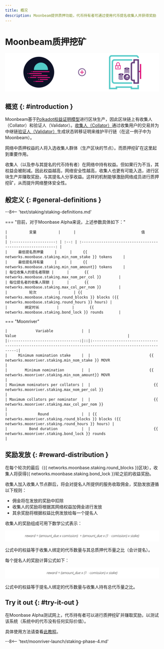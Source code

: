 ```yaml
---
title: 概况
description: Moonbeam提供质押功能，代币持有者可通过使用代币提名收集人并获得奖励
---
```


# Moonbeam质押挖矿

![Staking Moonbeam Banner](/images/staking/staking-overview-banner.png)

## 概览 {: #introduction } 

Moonbeam基于[Polkadot权益证明模型](https://wiki.polkadot.network/docs/learn-consensus)进行区块生产，因此区块链上有收集人（Collator）和验证人（Validator）。[收集人（Collator）](https://wiki.polkadot.network/docs/learn-collator)通过收集用户的交易并为中继链[验证人（Validator）](https://wiki.polkadot.network/docs/learn-validator)生成状态转移证明来维护平行链（在这一例子中为Moonbeam）。

网络中质押权益的人将入选收集人群体（生产区块的节点）。而质押挖矿在这里起到重要作用。

收集人（以及参与其提名的代币持有者）在网络中持有权益。但如果行为不当，其权益会被削减。因此权益越高，网络安全性越高，收集人也更有可能入选，进行区块生产并赚取奖励，与其提名人分享收益。这样的机制能够激励网络成员进行质押挖矿，从而提升网络整体安全性。

## 般定义 {: #general-definitions } 

--8<-- 'text/staking/staking-definitions.md'

=== "目前，对于Moonbase Alpha来说，上述参数具体如下："

    |          变量          |      |                              值                              |
    | :--------------------: | :--: | :----------------------------------------------------------: |
    |     最低提名质押量     |      |     {{ networks.moonbase.staking.min_nom_stake }} tokens     |
    |     最低提名持有量     |      |     {{ networks.moonbase.staking.min_nom_amount}} tokens     |
    | 每位收集人的提名者限额 |      |       {{ networks.moonbase.staking.max_nom_per_col }}        |
    | 每位提名者的收集人限额 |      |       {{ networks.moonbase.staking.max_col_per_nom }}        |
    |          轮次          |      | {{ networks.moonbase.staking.round_blocks }} blocks ({{ networks.moonbase.staking.round_hours }} hours) |
    |        绑定时长        |      |       {{ networks.moonbase.staking.bond_lock }} rounds       |

=== "Moonriver"

    |             Variable             |  |                                                   Value                                                   |
    |:--------------------------------:|::|:---------------------------------------------------------------------------------------------------------:|
    |     Minimum nomination stake     |  |                           {{ networks.moonriver.staking.min_nom_stake }} MOVR                             |
    |        Minimum nomination        |  |                           {{ networks.moonriver.staking.min_nom_amount}} MOVR                             |
    | Maximum nominators per collators |  |                             {{ networks.moonriver.staking.max_nom_per_col }}                              |
    | Maximum collators per nominator  |  |                             {{ networks.moonriver.staking.max_col_per_nom }}                              |
    |              Round               |  | {{ networks.moonriver.staking.round_blocks }} blocks ({{ networks.moonriver.staking.round_hours }} hours) |
    |          Bond duration           |  |                             {{ networks.moonriver.staking.bond_lock }} rounds                             |

## 奖励发放 {: #reward-distribution } 

在每个轮次的最后（{{ networks.moonbase.staking.round_blocks }}区块），收集人将获得{{ networks.moonbase.staking.bond_lock }}轮之前的收益奖励。

收集人加入收集人节点群后，将会对提名人所提供的服务收取佣金，奖励发放遵循以下规则：

 - 佣金将在发放的奖励中扣除
 - 收集人的奖励将根据其网络权益加佣金进行发放
 - 其余奖励将根据权益比例发放给每一个提名人

收集人的奖励组成可用下数学公式表示：

![Staking Collator Reward](/images/staking/staking-overview-1.png)

公式中的权益等于收集人绑定的代币数量与其总质押代币量之比（会计提名）。

每个提名人的奖励计算公式如下：

![Staking Nominator Reward](/images/staking/staking-overview-2.png)

公式中的权益等于提名人绑定的代币数量与收集人持有总代币量之比。

## Try it out {: #try-it-out } 

在Moonbase Alpha测试网上，代币持有者可以进行质押挖矿并赚取奖励，以测试该系统（系统中的代币没有任何实际价值）。

具体使用方法请查看[此教程](/staking/stake/)。

--8<-- 'text/moonriver-launch/staking-phase-4.md'

